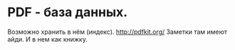 # PDF - база данных.

Возможно хранить в нём (индекс). http://pdfkit.org/
Заметки там имеют айди. И в нем как книжку.

<!-- {"date":"2017-11-16T12:08:11.528Z","id":"3aad9640-2dfd-11e7-b44f-f14586a06049","excerpt":"Возможно хранить в нём (индекс). http://pdfkit.org/..."} -->